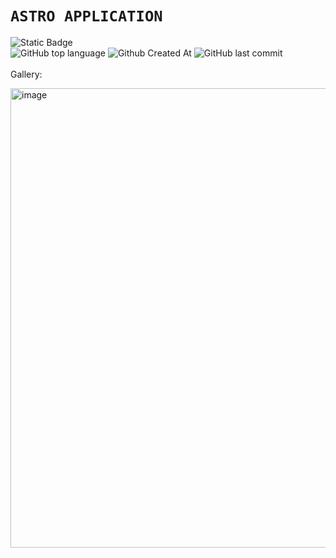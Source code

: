 # `ASTRO APPLICATION`

![Static Badge](https://img.shields.io/badge/final%20year%20project-blue)
<br />
![GitHub top language](https://img.shields.io/github/languages/top/sxfrul/Group-Assignment-C)
![Github Created At](https://img.shields.io/github/created-at/sxfrul/Group-Assignment-C)
![GitHub last commit](https://img.shields.io/github/last-commit/sxfrul/Group-Assignment-C)
<br /> <br />
Gallery:


<img width="735" alt="image" src="https://github.com/sxfrul/Group-Assignment-C/assets/44408869/ea715b84-fe98-4e6b-8503-4e6168f36812">

